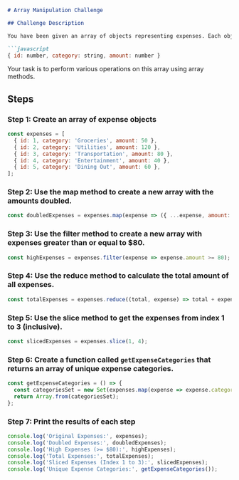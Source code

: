```markdown
# Array Manipulation Challenge

## Challenge Description

You have been given an array of objects representing expenses. Each object has the following structure:

```javascript
{ id: number, category: string, amount: number }
```

Your task is to perform various operations on this array using array methods.

## Steps

### Step 1: Create an array of expense objects

```javascript
const expenses = [
  { id: 1, category: 'Groceries', amount: 50 },
  { id: 2, category: 'Utilities', amount: 120 },
  { id: 3, category: 'Transportation', amount: 80 },
  { id: 4, category: 'Entertainment', amount: 40 },
  { id: 5, category: 'Dining Out', amount: 60 },
];
```

### Step 2: Use the map method to create a new array with the amounts doubled.

```javascript
const doubledExpenses = expenses.map(expense => ({ ...expense, amount: expense.amount * 2 }));
```

### Step 3: Use the filter method to create a new array with expenses greater than or equal to $80.

```javascript
const highExpenses = expenses.filter(expense => expense.amount >= 80);
```

### Step 4: Use the reduce method to calculate the total amount of all expenses.

```javascript
const totalExpenses = expenses.reduce((total, expense) => total + expense.amount, 0);
```

### Step 5: Use the slice method to get the expenses from index 1 to 3 (inclusive).

```javascript
const slicedExpenses = expenses.slice(1, 4);
```

### Step 6: Create a function called `getExpenseCategories` that returns an array of unique expense categories.

```javascript
const getExpenseCategories = () => {
  const categoriesSet = new Set(expenses.map(expense => expense.category));
  return Array.from(categoriesSet);
};
```

### Step 7: Print the results of each step

```javascript
console.log('Original Expenses:', expenses);
console.log('Doubled Expenses:', doubledExpenses);
console.log('High Expenses (>= $80):', highExpenses);
console.log('Total Expenses:', totalExpenses);
console.log('Sliced Expenses (Index 1 to 3):', slicedExpenses);
console.log('Unique Expense Categories:', getExpenseCategories());
```
 
